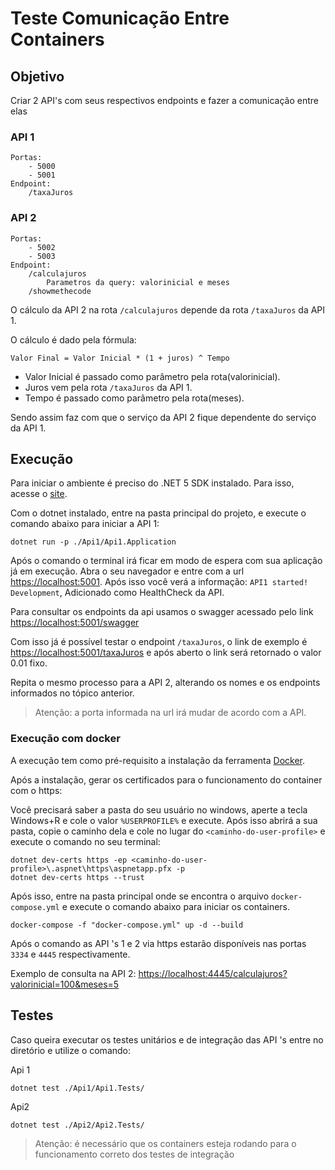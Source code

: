 # Teste Comunicação Entre Containers

## Objetivo
Criar 2 API's com seus respectivos endpoints e fazer a comunicação entre elas

### API 1
    Portas:
        - 5000
        - 5001
    Endpoint: 
        /taxaJuros
        
### API 2
    Portas:
        - 5002
        - 5003
    Endpoint:
        /calculajuros
            Parametros da query: valorinicial e meses
        /showmethecode

O cálculo da API 2 na rota `/calculajuros` depende da rota `/taxaJuros` da API 1. 

O cálculo é dado pela fórmula:

```
Valor Final = Valor Inicial * (1 + juros) ^ Tempo
```

- Valor Inicial é passado como parâmetro pela rota(valorinicial).
- Juros vem pela rota `/taxaJuros` da API 1.
- Tempo é passado como parâmetro pela rota(meses).


Sendo assim faz com que o serviço da API 2 fique dependente do serviço da API 1.


## Execução

Para iniciar o ambiente é preciso do .NET 5 SDK instalado. Para isso, acesse o [site](https://dotnet.microsoft.com/download).

Com o dotnet instalado, entre na pasta principal do projeto, e execute o comando abaixo para iniciar a API 1:

```
dotnet run -p ./Api1/Api1.Application
```

Após o comando o terminal irá ficar em modo de espera com sua aplicação já em execução. Abra o seu navegador e entre com a url [https://localhost:5001](https://localhost:5001). Após isso você verá a informação: `API1 started! Development`, Adicionado como HealthCheck da API.

Para consultar os endpoints da api usamos o swagger acessado pelo link [https://localhost:5001/swagger](https://localhost:5001/swagger)

Com isso já é possível testar o endpoint `/taxaJuros`, o link de exemplo é [https://localhost:5001/taxaJuros](https://localhost:5001/taxaJuros) e após aberto o link será retornado o valor 0.01 fixo.

Repita o mesmo processo para a API 2, alterando os nomes e os endpoints informados no tópico anterior.

> Atenção:  a porta informada na url irá mudar de acordo com a API.

### Execução com docker

A execução tem como pré-requisito a instalação da ferramenta [Docker](https://www.docker.com/products/docker-desktop).

Após a instalação, gerar os certificados para o funcionamento do container com o https:

Você precisará saber a pasta do seu usuário no windows, aperte a tecla Windows+R e cole o valor `%USERPROFILE%` e execute. Após isso abrirá a sua pasta, copie o caminho dela e cole no lugar do `<caminho-do-user-profile>` e execute o comando no seu terminal:

```
dotnet dev-certs https -ep <caminho-do-user-profile>\.aspnet\https\aspnetapp.pfx -p
dotnet dev-certs https --trust
```

Após isso, entre na pasta principal onde se encontra o arquivo `docker-compose.yml` e execute o comando abaixo para iniciar os containers.

```
docker-compose -f "docker-compose.yml" up -d --build
```

Após o comando as API 's 1 e 2 via https estarão disponíveis nas portas `3334` e `4445` respectivamente.

Exemplo de consulta na API 2: [https://localhost:4445/calculajuros?valorinicial=100&meses=5](https://localhost:4445/calculajuros?valorinicial=100&meses=5)

## Testes


Caso queira executar os testes unitários e de integração das API 's entre no diretório e utilize o comando:

Api 1
```
dotnet test ./Api1/Api1.Tests/
```

Api2
```
dotnet test ./Api2/Api2.Tests/
```

> Atenção: é necessário que os containers esteja rodando para o funcionamento correto dos testes de integração
